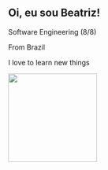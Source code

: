## Oi, eu sou Beatriz!
 <div>
  <p>Software Engineering (8/8)</p>
  <p>From Brazil</p>
  <p>I love to learn new things</p>
 </div>
 
 <div>
  <a href="https://github.com/bibisouza">
  <img height="180em" src="https://github-readme-stats.vercel.app/api/top-langs/?username=bibisouza&layout=compact&langs_count=7&theme=panda"/>
</div>
